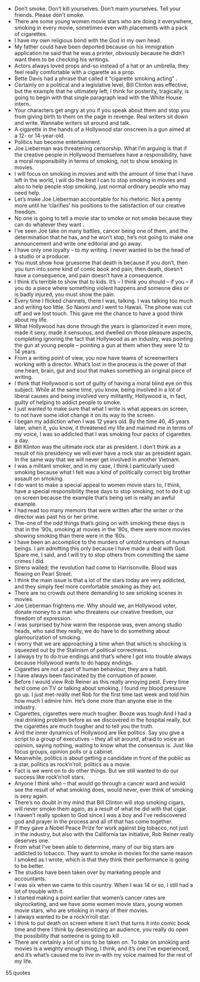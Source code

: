  - Don’t smoke. Don’t kill yourselves. Don’t maim yourselves. Tell your friends. Please don’t smoke.
 - There are some young women movie stars who are doing it everywhere, smoking in every movie, sometimes even with placements with a pack of cigarettes.
 - I have my own religious bond with the God in my own head.
 - My father could have been deported because on his immigration application he said that he was a printer, obviously because he didn’t want them to be checking his writings.
 - Actors always loved props and-so instead of a hat or an umbrella, they feel really comfortable with a cigarette as a prop.
 - Bette Davis had a phrase that called it “cigarette smoking acting” .
 - Certainly on a political and a legislative level, Bill Clinton was effective, but the example that he ultimately left, I think for posterity, tragically, is going to begin with that single paragraph lead with the White House intern.
 - Your characters get angry at you if you speak about them and stop you from giving birth to them on the page in revenge. Real writers sit down and write. Wannabe writers sit around and talk.
 - A cigarette in the hands of a Hollywood star onscreen is a gun aimed at a 12- or 14-year-old.
 - Politics has become entertainment.
 - Joe Lieberman was threatening censorship. What I’m arguing is that if the creative people in Hollywood themselves have a responsibility, have a moral responsibility in terms of smoking, not to show smoking in movies.
 - I will focus on smoking in movies and with the amount of time that I have left in the world, I will do the best I can to stop smoking in movies and also to help people stop smoking, just normal ordinary people who may need help.
 - Let’s make Joe Lieberman accountable for his rhetoric. Not a penny more until he ‘clarifies’ his positions to the satisfaction of our creative freedom.
 - No one is going to tell a movie star to smoke or not smoke because they can do whatever they want .
 - I’ve seen Joe take on many battles, cancer being one of them, and the determination that he has, and he won’t stop, he’s not going to make one announcement and write one editorial and go away.
 - I have only one loyalty – to my writing. I never wanted to be the head of a studio or a producer.
 - You must show how gruesome that death is because if you don’t, then you turn into some kind of comic book and pain, then death, doesn’t have a consequence, and pain doesn’t have a consequence.
 - I think it’s terrible to show that to kids. It’s – I think you should – if you – if you do a piece where something violent happens and someone dies or is badly injured, you must show the pain.
 - Every time I flicked channels, there I was, talking. I was talking too much and writing too little. So Naomi and I went to Hawaii. The phone was cut off and we lost touch. This gave me the chance to have a good think about my life.
 - What Hollywood has done through the years is glamorized it even more, made it sexy, made it sensuous, and dwelled on those pleasure aspects, completing ignoring the fact that Hollywood as an industry, was pointing the gun at young people – pointing a gun at them when they were 12 to 14 years.
 - From a writing point of view, you now have teams of screenwriters working with a director. What’s lost in the process is the power of that one heart, brain, gut and soul that makes something an original piece of writing.
 - I think that Hollywood is sort of guilty of having a moral blind eye on this subject. While at the same time, you know, being involved in a lot of liberal causes and being involved very militantly, Hollywood is, in fact, guilty of helping to addict people to smoke.
 - I just wanted to make sure that what I write is what appears on screen, to not have some idiot change it on its way to the screen.
 - I began my addiction when I was 12 years old. By the time 40, 45 years later, when it, you know, it threatened my life and maimed me in terms of my voice, I was so addicted that I was smoking four packs of cigarettes a day.
 - Bill Klinton was the ultimate rock star as president. I don’t think as a result of his presidency we will ever have a rock star as president again. In the same way that we will never get involved in another Vietnam.
 - I was a militant smoker, and in my case, I think I particularly used smoking because what I felt was a kind of politically correct big brother assault on smoking.
 - I do want to make a special appeal to women movie stars to, I think, have a special responsibility these days to stop smoking, not to do it up on screen because the example that’s being set is really an awful example.
 - I had read too many memoirs that were written after the writer or the director was past his or her prime.
 - The-one of the odd things that’s going on with smoking these days is that in the ’90s, smoking at movies in the ’90s, there were more movies showing smoking than there were in the ’60s.
 - I have been an accomplice to the murders of untold numbers of human beings. I am admitting this only because I have made a deal with God. Spare me, I said, and I will try to stop others from committing the same crimes I did.
 - Sirens wailed; the revolution had come to Harrisonville. Blood was flowing on Pearl Street.
 - I think the main issue is that a lot of the stars today are very addicted, and they simply feel more comfortable smoking as they act.
 - There are no crowds out there demanding to see smoking scenes in movies.
 - Joe Lieberman frightens me. Why should we, an Hollywood voter, donate money to a man who threatens our creative freedom, our freedom of expression.
 - I was surprised by how warm the response was, even among studio heads, who said they really, we do have to do something about glamourization of smoking.
 - I worry that we are approaching a time when that which is shocking is squeezed out by the Stalinism of political correctness.
 - I always try to do true endings and that’s where I got into trouble always because Hollywood wants to do happy endings.
 - Cigarettes are not a part of human behaviour, they are a habit.
 - I have always been fascinated by the corruption of power.
 - Before I would view Rob Reiner as this really annoying pest. Every time he’d come on TV or talking about smoking, I found my blood pressure go up. I just met-really met Rob for the first time last week and told him how much I admire him. He’s done more than anyone else in the industry.
 - Cigarettes, cigarettes were much tougher. Booze was tough And I had a real drinking problem before as we discovered in the hospital really, but the cigarettes are much tougher and to tell you the truth.
 - And the inner dynamics of Hollywood are like politics. Say you give a script to a group of executives – they all sit around, afraid to voice an opinion, saying nothing, waiting to know what the consensus is. Just like focus groups, opinion polls or a cabinet.
 - Meanwhile, politics is about getting a candidate in front of the public as a star, politics as rock’n’roll, politics as a movie.
 - Fact is we went on to do other things. But we still wanted to do our success like rock’n’roll stars.
 - Anyone I think who – that would go through a cancer ward and would see the result of what smoking does, would never, ever think of smoking is sexy again.
 - There’s no doubt in my mind that Bill Clinton will stop smoking cigars, will never smoke them again, as a result of what he did with that cigar.
 - I haven’t really spoken to God since I was a boy and I’ve rediscovered god and prayer in the process and all of that has come together.
 - If they gave a Nobel Peace Prize for work against big tobacco, not just in the industry, but also with the California tax initiative, Rob Reiner really deserves one.
 - From what I’ve been able to determine, many of our big stars are addicted to tobacco. They want to smoke in movies for the same reason I smoked as I wrote, which is that they think their performance is going to be better.
 - The studios have been taken over by marketing people and accountants.
 - I was six when we came to this country. When I was 14 or so, I still had a lot of trouble with it.
 - I started making a point earlier that women’s cancer rates are skyrocketing, and we have some women movie stars, young women movie stars, who are smoking in many of their movies.
 - I always wanted to be a rock’n’roll star.
 - I think to put death on screen where it isn’t that turns it into comic book time and there I think by desensitizing an audience, you really do open the possibility that someone is going to kill .
 - There are certainly a lot of sins to be taken on. To take on smoking and movies is a weighty enough thing, I think, and it’s one I’ve experienced, and it’s what’s caused me to live in-with my voice maimed for the rest of my life.

55 quotes